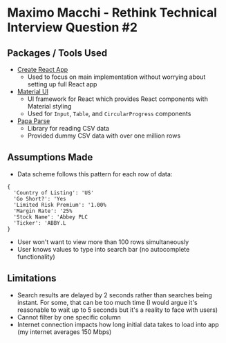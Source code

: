 # Maximo Macchi - Rethink Technical Interview Question #2

## Packages / Tools Used

- [Create React App](https://create-react-app.dev/)
  - Used to focus on main implementation without worrying about setting up full React app
- [Material UI](https://material-ui.com/)
  - UI framework for React which provides React components with Material styling
  - Used for `Input`, `Table`, and `CircularProgress` components
- [Papa Parse](https://www.papaparse.com/)
  - Library for reading CSV data
  - Provided dummy CSV data with over one million rows

## Assumptions Made

- Data scheme follows this pattern for each row of data:

```
{
  'Country of Listing': 'US'
  'Go Short?': 'Yes
  'Limited Risk Premium': '1.00%
  'Margin Rate': '25%
  'Stock Name': 'Abbey PLC
  'Ticker': 'ABBY.L
}
```

- User won't want to view more than 100 rows simultaneously
- User knows values to type into search bar (no autocomplete functionality)

## Limitations

- Search results are delayed by 2 seconds rather than searches being instant. For some, that can be too much time (I would argue it's reasonable to wait up to 5 seconds but it's a reality to face with users)
- Cannot filter by one specific column
- Internet connection impacts how long initial data takes to load into app (my internet averages 150 Mbps)
